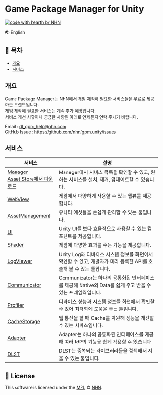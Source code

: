 # Game Package Manager for Unity

[![code with hearth by NHN ](https://img.shields.io/badge/%3C%2F%3E%20with%20%E2%99%A5%20by-NHN-ff1414.svg)](https://github.com/nhn)

🌏 [English](README.en.md)

## 🚩 목차

* [개요](#개요)
* [서비스](#서비스)

## 개요

Game Package Manager는 NHN에서 게임 제작에 필요한 서비스들을 무료로 제공하는 브랜드입니다.<br/>
게임 제작에 필요한 서비스는 계속 추가 예정입니다.<br/>
서비스 개선 사항이나 궁금한 사항은 아래로 언제든지 연락 주시기 바랍니다.

Email : dl_gpm_help@nhn.com<br>
GitHub Issue : https://github.com/nhn/gpm.unity/issues


## 서비스

|서비스| 설명 |
| --- | --- |
| [Manager](docs/Manager/README.md)<br>[Asset Store에서 다운로드](https://assetstore.unity.com/packages/slug/147711) | Manager에서 서비스 목록을 확인할 수 있고, 원하는 서비스를 설치, 제거, 업데이트할 수 있습니다.|
| [WebView](docs/WebView/README.md) | 게임에서 다양하게 사용할 수 있는 웹뷰를 제공합니다.|
| [AssetManagement](docs/AssetManagement/README.md) | 유니티 에셋들을 손쉽게 관리할 수 있는 툴입니다. |
| [UI](docs/UI/README.md) | Unity UI를 보다 효율적으로 사용할 수 있는 컴포넌트를 제공합니다. |
| [Shader](docs/Shader/README.md) | 게임에 다양한 효과를 주는 기능을 제공합니다. |
| [LogViewer](docs/LogViewer/README.md) | Unity Log와 디바이스 시스템 정보를 화면에서 확인할 수 있고, 개발자가 미리 등록한 API를 호출해 볼 수 있는 툴입니다. |
| [Communicator](docs/Communicator/README.md) | Communicator는 하나의 공통화된 인터페이스를 제공해 Native와 Data를 쉽게 주고 받을 수 있는 프레임웍입니다. |
| [Profiler](docs/Profiler/README.md) | 디바이스 성능과 시스템 정보를 화면에서 확인할 수 있어 최적화에 도움을 주는 툴입니다. |
| [CacheStorage](docs/CacheStorage/README.md) | 웹 통신을 할 때 Cache를 지원해 성능을 개선할 수 있는 서비스입니다. |
| [Adapter](docs/Adapter/README.md) | Adapter는 하나의 공통화된 인터페이스를 제공해 여러 IdP의 기능을 쉽게 적용할 수 있습니다. |
| [DLST](docs/DLST/README.md) | DLST는 중복되는 라이브러리들을 검색해서 지울 수 있는 툴입니다. |

## 📜 License

This software is licensed under the [MPL](https://github.com/nhn/gpm.unity/blob/master/LICENSE) © [NHN](https://github.com/nhn).